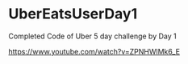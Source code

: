 # UberEatsUserDay1

Completed Code of Uber 5 day challenge by Day 1

https://www.youtube.com/watch?v=ZPNHWlMk6_E
